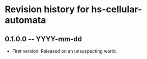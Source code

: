 # Revision history for hs-cellular-automata

## 0.1.0.0 -- YYYY-mm-dd

* First version. Released on an unsuspecting world.
